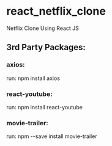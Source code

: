 # react_netflix_clone
Netflix Clone Using React JS

## 3rd Party Packages:

### axios:
run: npm install axios

### react-youtube:
run: npm install react-youtube

### movie-trailer:
run: npm --save install movie-trailer
